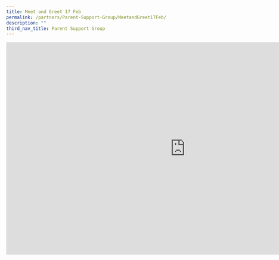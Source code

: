 ```yaml
---
title: Meet and Greet 17 Feb
permalink: /partners/Parent-Support-Group/MeetandGreet17Feb/
description: ""
third_nav_title: Parent Support Group
---
```

<iframe allowfullscreen="true" height="569" width="960" frameborder="0" src="https://docs.google.com/presentation/d/e/2PACX-1vTWPpT9lDFcFS3BN04zkljR0AQhSK5pkV6bqFxaOK1IKBFzyWzB31qZDCDXV8eMycfrSoU5iNKT8qRt/embed?start=false&amp;loop=false&amp;delayms=3000"></iframe>
